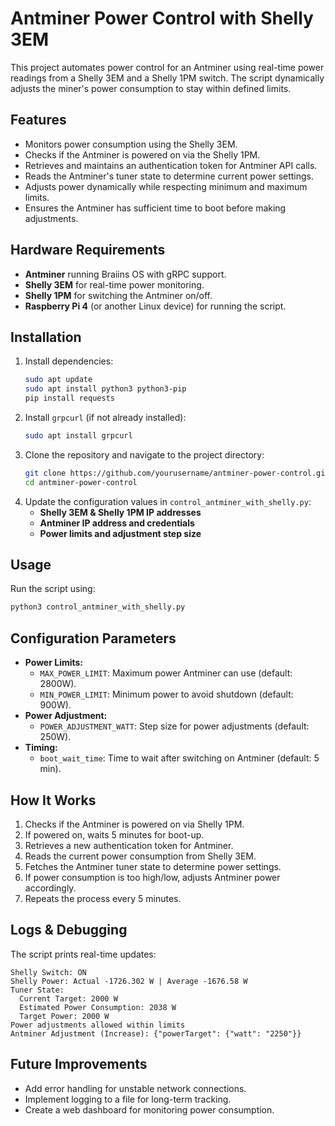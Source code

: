 # Antminer Power Control with Shelly 3EM

This project automates power control for an Antminer using real-time power readings from a Shelly 3EM and a Shelly 1PM switch. The script dynamically adjusts the miner's power consumption to stay within defined limits.

## Features

- Monitors power consumption using the Shelly 3EM.
- Checks if the Antminer is powered on via the Shelly 1PM.
- Retrieves and maintains an authentication token for Antminer API calls.
- Reads the Antminer's tuner state to determine current power settings.
- Adjusts power dynamically while respecting minimum and maximum limits.
- Ensures the Antminer has sufficient time to boot before making adjustments.

## Hardware Requirements

- **Antminer** running Braiins OS with gRPC support.
- **Shelly 3EM** for real-time power monitoring.
- **Shelly 1PM** for switching the Antminer on/off.
- **Raspberry Pi 4** (or another Linux device) for running the script.

## Installation

1. Install dependencies:
   ```bash
   sudo apt update
   sudo apt install python3 python3-pip
   pip install requests
   ```
2. Install `grpcurl` (if not already installed):
   ```bash
   sudo apt install grpcurl
   ```
3. Clone the repository and navigate to the project directory:
   ```bash
   git clone https://github.com/yourusername/antminer-power-control.git
   cd antminer-power-control
   ```
4. Update the configuration values in `control_antminer_with_shelly.py`:
   - **Shelly 3EM & Shelly 1PM IP addresses**
   - **Antminer IP address and credentials**
   - **Power limits and adjustment step size**

## Usage

Run the script using:

```bash
python3 control_antminer_with_shelly.py
```

## Configuration Parameters

- **Power Limits:**
  - `MAX_POWER_LIMIT`: Maximum power Antminer can use (default: 2800W).
  - `MIN_POWER_LIMIT`: Minimum power to avoid shutdown (default: 900W).
- **Power Adjustment:**
  - `POWER_ADJUSTMENT_WATT`: Step size for power adjustments (default: 250W).
- **Timing:**
  - `boot_wait_time`: Time to wait after switching on Antminer (default: 5 min).

## How It Works

1. Checks if the Antminer is powered on via Shelly 1PM.
2. If powered on, waits 5 minutes for boot-up.
3. Retrieves a new authentication token for Antminer.
4. Reads the current power consumption from Shelly 3EM.
5. Fetches the Antminer tuner state to determine power settings.
6. If power consumption is too high/low, adjusts Antminer power accordingly.
7. Repeats the process every 5 minutes.

## Logs & Debugging

The script prints real-time updates:

```
Shelly Switch: ON  
Shelly Power: Actual -1726.302 W | Average -1676.58 W  
Tuner State:  
  Current Target: 2000 W  
  Estimated Power Consumption: 2038 W  
  Target Power: 2000 W  
Power adjustments allowed within limits  
Antminer Adjustment (Increase): {"powerTarget": {"watt": "2250"}}  
```

## Future Improvements

- Add error handling for unstable network connections.
- Implement logging to a file for long-term tracking.
- Create a web dashboard for monitoring power consumption.
